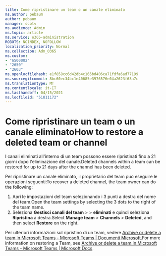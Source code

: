 ```yaml
---
title: Come ripristinare un team o un canale eliminato
ms.author: pebaum
author: pebaum
manager: scotv
ms.audience: Admin
ms.topic: article
ms.service: o365-administration
ROBOTS: NOINDEX, NOFOLLOW
localization_priority: Normal
ms.collection: Adm_O365
ms.custom:
- "6500002"
- "2650"
- "2603"
ms.openlocfilehash: e1f858cc6d42db4c165bd406ca71fdfa6ad77199
ms.sourcegitcommit: 8bc60ec34bc1e40685e3976576e04a2623f63a7c
ms.translationtype: MT
ms.contentlocale: it-IT
ms.lasthandoff: 04/15/2021
ms.locfileid: "51811172"
---
```

# <a name="how-to-restore-a-deleted-team-or-channel"></a><span data-ttu-id="68eca-102">Come ripristinare un team o un canale eliminato</span><span class="sxs-lookup"><span data-stu-id="68eca-102">How to restore a deleted team or channel</span></span>

<span data-ttu-id="68eca-103">I canali eliminati all'interno di un team possono essere ripristinati fino a 21 giorni dopo l'eliminazione del canale.</span><span class="sxs-lookup"><span data-stu-id="68eca-103">Deleted channels within a team can be restored for up to 21 days after the channel has been deleted.</span></span>

<span data-ttu-id="68eca-104">Per ripristinare un canale eliminato, il proprietario del team può eseguire le operazioni seguenti:</span><span class="sxs-lookup"><span data-stu-id="68eca-104">To recover a deleted channel, the team owner can do the following:</span></span>

1. <span data-ttu-id="68eca-105">Apri le impostazioni del team selezionando i 3 punti a destra del nome del team.</span><span class="sxs-lookup"><span data-stu-id="68eca-105">Open the team settings by selecting the 3 dots to the right of the team name.</span></span>
2. <span data-ttu-id="68eca-106">Seleziona **Gestisci canali del team**  >    >  **eliminati** e quindi seleziona **Ripristina** a destra.</span><span class="sxs-lookup"><span data-stu-id="68eca-106">Select **Manage team** > **Channels** > **Deleted**, and then select **Restore** on the right.</span></span>

<span data-ttu-id="68eca-107">Per ulteriori informazioni sul ripristino di un team, vedere [Archive or delete a team in Microsoft Teams - Microsoft Teams | Documenti Microsoft](https://docs.microsoft.com/microsoftteams/archive-or-delete-a-team#restore-a-deleted-team).</span><span class="sxs-lookup"><span data-stu-id="68eca-107">For more information on restoring a Team, see [Archive or delete a team in Microsoft Teams - Microsoft Teams | Microsoft Docs](https://docs.microsoft.com/microsoftteams/archive-or-delete-a-team#restore-a-deleted-team).</span></span>

